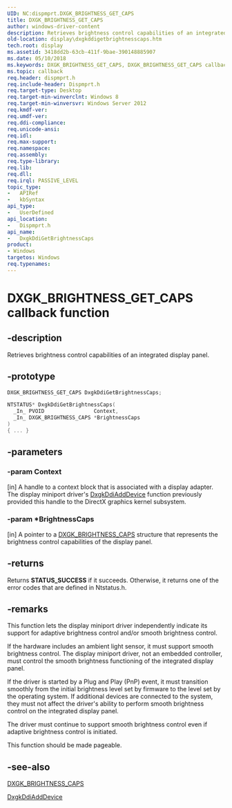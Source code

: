 ```yaml
---
UID: NC:dispmprt.DXGK_BRIGHTNESS_GET_CAPS
title: DXGK_BRIGHTNESS_GET_CAPS
author: windows-driver-content
description: Retrieves brightness control capabilities of an integrated display panel.
old-location: display\dxgkddigetbrightnesscaps.htm
tech.root: display
ms.assetid: 3418dd2b-63cb-411f-9bae-390148885907
ms.date: 05/10/2018
ms.keywords: DXGK_BRIGHTNESS_GET_CAPS, DXGK_BRIGHTNESS_GET_CAPS callback, DxgkDdiGetBrightnessCaps, DxgkDdiGetBrightnessCaps callback function [Display Devices], display.dxgkddigetbrightnesscaps, dispmprt/DxgkDdiGetBrightnessCaps
ms.topic: callback
req.header: dispmprt.h
req.include-header: Dispmprt.h
req.target-type: Desktop
req.target-min-winverclnt: Windows 8
req.target-min-winversvr: Windows Server 2012
req.kmdf-ver:
req.umdf-ver:
req.ddi-compliance:
req.unicode-ansi:
req.idl:
req.max-support:
req.namespace:
req.assembly:
req.type-library:
req.lib:
req.dll:
req.irql: PASSIVE_LEVEL
topic_type:
-	APIRef
-	kbSyntax
api_type:
-	UserDefined
api_location:
-	Dispmprt.h
api_name:
-	DxgkDdiGetBrightnessCaps
product:
- Windows
targetos: Windows
req.typenames: 
---
```


# DXGK_BRIGHTNESS_GET_CAPS callback function


## -description


Retrieves brightness control capabilities of an integrated display panel.


## -prototype


```cpp
DXGK_BRIGHTNESS_GET_CAPS DxgkDdiGetBrightnessCaps;

NTSTATUS* DxgkDdiGetBrightnessCaps(
  _In_ PVOID                Context,
  _In_ DXGK_BRIGHTNESS_CAPS *BrightnessCaps
)
{ ... }
```


## -parameters




### -param Context

[in] A handle to a context block that is associated with a display adapter. The display miniport driver's <a href="..\dispmprt\nc-dispmprt-dxgkddi_add_device.md">DxgkDdiAddDevice</a> function previously provided this handle to the DirectX graphics kernel subsystem.


### -param *BrightnessCaps

[in] A pointer to a <a href="..\d3dkmdt\ns-d3dkmdt-_dxgk_brightness_caps.md">DXGK_BRIGHTNESS_CAPS</a> structure that represents the brightness control capabilities of the display panel.


## -returns



Returns <b>STATUS_SUCCESS</b> if it succeeds. Otherwise, it returns one of the error codes that are defined in Ntstatus.h.




## -remarks



This function lets the display miniport driver independently indicate its support for adaptive brightness control and/or smooth brightness control.

If the hardware includes an ambient light sensor, it must support smooth brightness control. The display miniport driver, not an embedded controller, must control the smooth brightness functioning of the integrated display panel.

If the driver is started by a Plug and Play (PnP) event, it must  transition smoothly from the initial brightness level set by firmware to the level set by the operating system. If additional devices are connected to the system, they must not affect the driver's ability to perform smooth brightness  control on the integrated display panel.

The driver must continue to support smooth brightness control even if adaptive brightness control is initiated.

This function should be made pageable.




## -see-also

<a href="..\d3dkmdt\ns-d3dkmdt-_dxgk_brightness_caps.md">DXGK_BRIGHTNESS_CAPS</a>



<a href="..\dispmprt\nc-dispmprt-dxgkddi_add_device.md">DxgkDdiAddDevice</a>



 

 


